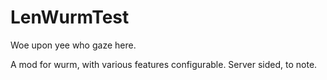 # LenWurmTest
Woe upon yee who gaze here.


A mod for wurm, with various features configurable.
Server sided, to note.
